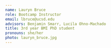 ```yaml
---
name: Lauryn Bruce
role: Bootcamp Instructor
email: lbruce@ucsd.edu
advisors: Benjamin Smarr, Lucila Ohno-Machado
title: 3rd year BMI PhD student
pronouns: she/her
photo: lauryn_bruce.jpg
---
```


